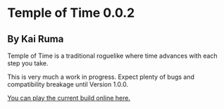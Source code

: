 # Temple of Time 0.0.2
## By Kai Ruma

Temple of Time is a traditional roguelike where time advances with each step you take.

This is very much a work in progress. Expect plenty of bugs and compatibility breakage until Version 1.0.0.

[You can play the current build online here.](https://kairuma.itch.io/temple-of-time)